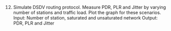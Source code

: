 12. Simulate DSDV routing protocol. Measure PDR, PLR and Jitter by varying number of
stations and traffic load. Plot the graph for these scenarios.
Input: Number of station, saturated and unsaturated network
Output: PDR, PLR and Jitter
